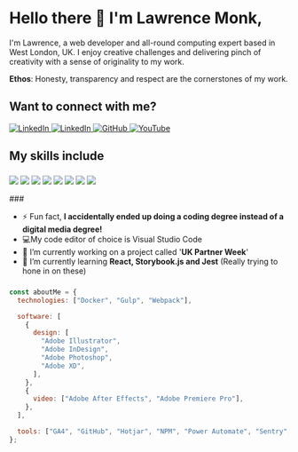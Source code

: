 # Hello there 👋 I'm Lawrence Monk,

I'm Lawrence, a web developer and all-round computing expert based in West London, UK. I enjoy creative challenges and delivering pinch of creativity with a sense of originality to my work.

**Ethos**: Honesty, transparency and respect are the cornerstones of my work.

###

## Want to connect with me?

<p align="left">
  <a href="https://www.linkedin.com/in/lawrencemonk/">
    <img src="https://img.shields.io/badge/linkedin-%230077B5.svg?style=for-the-badge&logoColor=white" alt="LinkedIn">
  </a>
  <a href="https://www.instagram.com/lawrence_monk_/">
    <img src="https://img.shields.io/badge/instagram-E1306C?logo=instagram&style=for-the-badge&logoColor=white" alt="LinkedIn">
  </a>
  <a href="https://github.com/lmonk72">
    <img src="https://img.shields.io/badge/GitHub-100000?style=for-the-badge&logo=github&logoColor=white" alt="GitHub">
  </a>
  <a href="https://www.youtube.com/monk7mad">
    <img src="https://img.shields.io/youtube/channel/views/UCvUmZtk1FoYZRSgQrucldng?style=for-the-badge&logo=youtube&logoColor=white" alt="YouTube">
  </a>
</p>

## My skills include
###
<p>
  <img src="https://img.shields.io/badge/html%20-%2320232a.svg?&style=for-the-badge&logo=html5&logoColor=%E34F26"/>
  <img src="https://img.shields.io/badge/css%20-%2320232a.svg?&style=for-the-badge&logo=css&logoColor=663399" />
  <img src="https://img.shields.io/badge/sass/scss%20-%2320232a.svg?&style=for-the-badge&logo=sass&logoColor=%CC6699"/>
  <img src="https://img.shields.io/badge/javascript%20-%2320232a.svg?&style=for-the-badge&logo=javascript&logoColor=%F7DF1E"/>
  <img src="https://img.shields.io/badge/typescript%20-%2320232a.svg?&style=for-the-badge&logo=typescript&logoColor=%3178C6"/>
  <img src="https://img.shields.io/badge/react%20-%2320232a.svg?&style=for-the-badge&logo=react&logoColor=%2361DAFB"/>
  <img src="https://img.shields.io/badge/php%20-%2320232a.svg?&style=for-the-badge&logo=php&logoColor=777BB4"/>
  <img src="https://img.shields.io/badge/mysql%20-%2320232a.svg?&style=for-the-badge&logo=mysql&logoColor=%4479A1"/>
</p>
###

- ⚡ Fun fact, **I accidentally ended up doing a coding degree instead of a digital media degree!**
- 💻My code editor of choice is Visual Studio Code
- 🔭 I’m currently working on a project called '**UK Partner Week**'
- 🌱 I’m currently learning **React, Storybook.js and Jest** (Really trying to hone in on these)

###

```js
const aboutMe = {
  technologies: ["Docker", "Gulp", "Webpack"],

  software: [
    {
      design: [
        "Adobe Illustrator",
        "Adobe InDesign",
        "Adobe Photoshop",
        "Adobe XD",
      ],
    },
    {
      video: ["Adobe After Effects", "Adobe Premiere Pro"],
    },
  ],

  tools: ["GA4", "GitHub", "Hotjar", "NPM", "Power Automate", "Sentry", "Zapier"],
};

```

